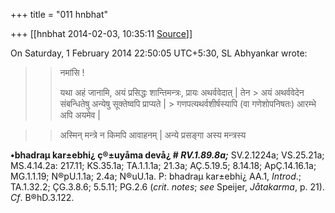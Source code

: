 +++
title = "011 hnbhat"

+++
[[hnbhat	2014-02-03, 10:35:11 [Source](https://groups.google.com/g/samskrita/c/O-ArQvKXvO8)]]



  
  
On Saturday, 1 February 2014 22:50:05 UTC+5:30, SL Abhyankar wrote:

> 
> > 
> > 
> > 
> > 
> > 
> > नमांसि !  
> > 
> > यथा अहं जानामि, अयं प्रसिद्धः शान्तिमन्त्रः, प्रायः अथर्ववेदात् \| तेन > अयं अथर्ववेदेन संबन्धितेषु अन्येषु सूक्तेष्वपि प्राप्यते \| > गणपत्यथर्वशीर्षस्यापि (वा गणेशोपनिषतः) आरम्भे अपि अयमेव \|  
> > 
> > 
> > 
> > 
> > 

> 
> > 
> > 
> > 
> > अस्मिन् मन्त्रे न किमपि आवाहनम् \| अन्ये प्रसङ्गा अस्य मन्त्रस्य
> > 
> > 
> > 
> > 

  

**•bhadraµ kar±ebhi¿ ç®±uyåma devå¿ # *RV.1.89.8a;*** SV.2.1224a; VS.25.21a; MS.4.14.2a: 217.11; KS.35.1a; TA.1.1.1a; 21.3a; AÇ.5.19.5; 8.14.18; ApÇ.14.16.1a; MG.1.1.19; N®pU.1.1a; 2.4a; N®uU.1a. P: bhadraµ kar±ebhi¿ AA.1, *Introd*.; TA.1.32.2; ÇG.3.8.6; 5.5.11; PG.2.6 (*crit*. *notes*; *see* Speijer, *Jåtakarma*, p. 21). *Cf*. B®hD.3.122.

  



